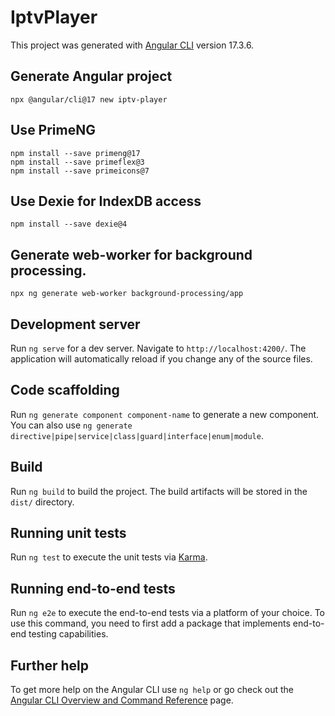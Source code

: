# IptvPlayer

This project was generated with [Angular CLI](https://github.com/angular/angular-cli) version 17.3.6.

## Generate Angular project
`npx @angular/cli@17 new iptv-player`

## Use PrimeNG
```shell
npm install --save primeng@17
npm install --save primeflex@3
npm install --save primeicons@7
```

## Use Dexie for IndexDB access
```shell
npm install --save dexie@4
```

## Generate web-worker for background processing.
```shell
npx ng generate web-worker background-processing/app
```

## Development server

Run `ng serve` for a dev server. Navigate to `http://localhost:4200/`. The application will automatically reload if you change any of the source files.

## Code scaffolding

Run `ng generate component component-name` to generate a new component. You can also use `ng generate directive|pipe|service|class|guard|interface|enum|module`.

## Build

Run `ng build` to build the project. The build artifacts will be stored in the `dist/` directory.

## Running unit tests

Run `ng test` to execute the unit tests via [Karma](https://karma-runner.github.io).

## Running end-to-end tests

Run `ng e2e` to execute the end-to-end tests via a platform of your choice. To use this command, you need to first add a package that implements end-to-end testing capabilities.

## Further help

To get more help on the Angular CLI use `ng help` or go check out the [Angular CLI Overview and Command Reference](https://angular.io/cli) page.
